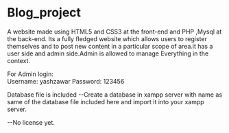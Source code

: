 # Blog_project
A website made using HTML5 and CSS3 at the front-end and PHP ,Mysql at the back-end. Its a fully fledged website which allows users to register themselves and to post new content in a particular scope of area.it has a user side and admin side.Admin is allowed to manage Everything in the context.

For Admin login:  
Username: yashzawar
Password: 123456

Database file is included
--Create a database in xampp server with name as same of the database file included here and import it into your xampp server.

--No license yet.
